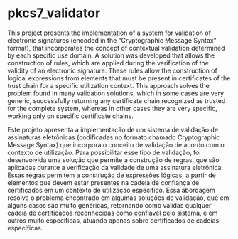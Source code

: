 # pkcs7_validator
This project presents the implementation of a system for validation of electronic signatures (encoded in the
“Cryptographic Message Syntax” format), that incorporates the concept of contextual validation determined by
each specific use domain. A solution was developed that allows the construction of rules, which are applied during
the verification of the validity of an electronic signature. These rules allow the construction of logical expressions
from elements that must be present in certificates of the trust chain for a specific utilization context. This approach
solves the problem found in many validation solutions, which in some cases are very generic, successfully returning
any certificate chain recognized as trusted for the complete system, whereas in other cases they are very specific,
working only on specific certificate chains.


Este projeto apresenta a implementação de um sistema de validação de assinaturas eletrônicas (codificadas no
formato chamado Cryptographic Message Syntax) que incorpora o conceito de validação de acordo com o contexto
de utilização. Para possibilitar esse tipo de validação, foi desenvolvida uma solução que permite a construção de
regras, que são aplicadas durante a verificação da validade de uma assinatura eletrônica. Essas regras permitem a
construção de expressões lógicas, a partir de elementos que devem estar presentes na cadeia de confiança de
certificados em um contexto de utilização específico. Essa abordagem resolve o problema encontrado em algumas
soluções de validação, que em alguns casos são muito genéricas, retornando como válidas qualquer cadeia de
certificados reconhecidas como confiável pelo sistema, e em outros muito específicas, atuando apenas sobre
certificados de cadeias específicas. 
